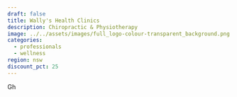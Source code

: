 ```yaml
---
draft: false
title: Wally's Health Clinics
description: Chiropractic & Physiotherapy
image: ../../assets/images/full_logo-colour-transparent_background.png
categories:
  - professionals
  - wellness
region: nsw
discount_pct: 25
---
```

Gh

